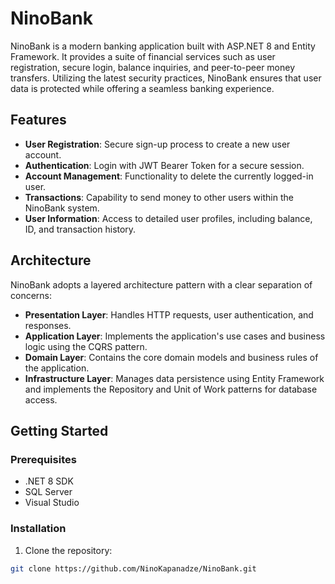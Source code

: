 # NinoBank

NinoBank is a modern banking application built with ASP.NET 8 and Entity Framework. It provides a suite of financial services such as user registration, secure login, balance inquiries, and peer-to-peer money transfers. Utilizing the latest security practices, NinoBank ensures that user data is protected while offering a seamless banking experience.

## Features

- **User Registration**: Secure sign-up process to create a new user account.
- **Authentication**: Login with JWT Bearer Token for a secure session.
- **Account Management**: Functionality to delete the currently logged-in user.
- **Transactions**: Capability to send money to other users within the NinoBank system.
- **User Information**: Access to detailed user profiles, including balance, ID, and transaction history.

## Architecture

NinoBank adopts a layered architecture pattern with a clear separation of concerns:

- **Presentation Layer**: Handles HTTP requests, user authentication, and responses.
- **Application Layer**: Implements the application's use cases and business logic using the CQRS pattern.
- **Domain Layer**: Contains the core domain models and business rules of the application.
- **Infrastructure Layer**: Manages data persistence using Entity Framework and implements the Repository and Unit of Work patterns for database access.

## Getting Started

### Prerequisites

- .NET 8 SDK
- SQL Server 
- Visual Studio

### Installation

1. Clone the repository:
```bash
git clone https://github.com/NinoKapanadze/NinoBank.git
